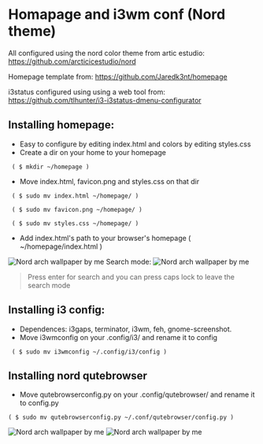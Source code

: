 # Homapage and i3wm conf (Nord theme)

All configured using the nord color theme from artic estudio: https://github.com/arcticicestudio/nord

Homepage template from: https://github.com/Jaredk3nt/homepage

i3status configured using using a web tool from: https://github.com/tlhunter/i3-i3status-dmenu-configurator





## Installing homepage:

* Easy to configure by editing index.html and colors by editing styles.css
* Create a dir on your home to your homepage

``` ( $ mkdir ~/homepage )```

* Move index.html, favicon.png and styles.css on that dir

``` ( $ sudo mv index.html ~/homepage/ )```

``` ( $ sudo mv favicon.png ~/homepage/ )```

``` ( $ sudo mv styles.css ~/homepage/ )```

* Add index.html's path to your browser's homepage ( ~/homepage/index.html )

![Nord arch wallpaper by me](https://raw.githubusercontent.com/clans1/homapageandi3wmconf/master/homepagepreview.png)
 Search mode:
![Nord arch wallpaper by me](https://raw.githubusercontent.com/clans1/homapageandi3wmconf/master/homepagesearchpreview.png)
> Press enter for search and you can press caps lock to leave the search mode

## Installing i3 config:
 
* Dependences: i3gaps, terminator, i3wm, feh, gnome-screenshot.
* Move i3wmconfig on your .config/i3/ and rename it to config 

``` ( $ sudo mv i3wmconfig ~/.config/i3/config )```


## Installing nord qutebrowser

* Move qutebrowserconfig.py on your .config/qutebrowser/ and rename it to config.py 

``` ( $ sudo mv qutebrowserconfig.py ~/.conf/qutebrowser/config.py ) ```

![Nord arch wallpaper by me](https://raw.githubusercontent.com/clans1/homapageandi3wmconf/master/nordqutebrowser.png)
![Nord arch wallpaper by me](https://raw.githubusercontent.com/clans1/homapageandi3wmconf/master/nordqutebrowser1.png)
